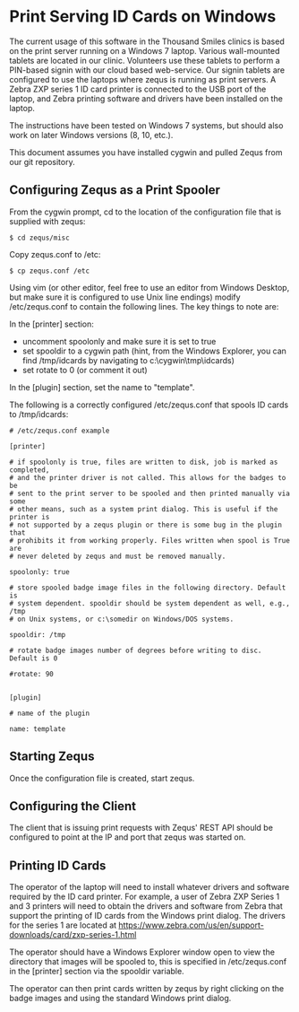 Print Serving ID Cards on Windows
=================================

The current usage of this software in the Thousand Smiles clinics is based
on the print server running on a Windows 7 laptop. Various wall-mounted
tablets are located in our clinic. Volunteers use these tablets to perform
a PIN-based signin with our cloud based web-service. Our signin tablets are
configured to use the laptops where zequs is running as print servers. A Zebra 
ZXP series 1 ID card printer is connected to the USB port of the laptop, and 
Zebra printing software and drivers have been installed on the laptop. 

The instructions have been tested on Windows 7 systems, but should also work
on later Windows versions (8, 10, etc.).

This document assumes you have installed cygwin and pulled Zequs from our
git repository. 

Configuring Zequs as a Print Spooler
------------------------------------

From the cygwin prompt, cd to the location of the configuration file that is
supplied with zequs: 

```
$ cd zequs/misc
```

Copy zequs.conf to /etc:

```
$ cp zequs.conf /etc
```

Using vim (or other editor, feel free to use an editor from Windows Desktop,
but make sure it is configured to use Unix line endings) modify
/etc/zequs.conf to contain the following lines. The key things to note are:

In the [printer] section:

* uncomment spoolonly and make sure it is set to true
* set spooldir to a cygwin path (hint, from the Windows Explorer, you can
find /tmp/idcards by navigating to c:\\cygwin\tmp\idcards)
* set rotate to 0 (or comment it out)

In the [plugin] section, set the name to "template".

The following is a correctly configured /etc/zequs.conf that spools ID cards
to /tmp/idcards:

```
# /etc/zequs.conf example

[printer]

# if spoolonly is true, files are written to disk, job is marked as completed,
# and the printer driver is not called. This allows for the badges to be 
# sent to the print server to be spooled and then printed manually via some 
# other means, such as a system print dialog. This is useful if the printer is 
# not supported by a zequs plugin or there is some bug in the plugin that 
# prohibits it from working properly. Files written when spool is True are 
# never deleted by zequs and must be removed manually.

spoolonly: true

# store spooled badge image files in the following directory. Default is
# system dependent. spooldir should be system dependent as well, e.g., /tmp
# on Unix systems, or c:\somedir on Windows/DOS systems.

spooldir: /tmp

# rotate badge images number of degrees before writing to disc. Default is 0

#rotate: 90


[plugin]

# name of the plugin

name: template
```

Starting Zequs
--------------

Once the configuration file is created, start zequs.

Configuring the Client
----------------------

The client that is issuing print requests with Zequs' REST API should be
configured to point at the IP and port that zequs was started on.

Printing ID Cards
-----------------

The operator of the laptop will need to install whatever drivers and software
required by the ID card printer. For example, a user of Zebra ZXP Series 1 and
3 printers will need to obtain the drivers and software from Zebra that
support the printing of ID cards from the Windows print dialog. The drivers
for the series 1 are located at
https://www.zebra.com/us/en/support-downloads/card/zxp-series-1.html

The operator should have a Windows Explorer window open to view the directory
that images will be spooled to, this is specified in /etc/zequs.conf in the
[printer] section via the spooldir variable.

The operator can then print cards written by zequs by right clicking on the
badge images and using the standard Windows print dialog.
